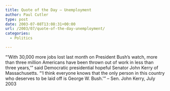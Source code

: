 ```yaml
---
title: Quote of the Day – Unemployment
author: Paul Cutler
type: post
date: 2003-07-08T13:08:31+00:00
url: /2003/07/quote-of-the-day-unemployment/
categories:
  - Politics

---
```

&#8220;&#8216;With 30,000 more jobs lost last month on President Bush&#8217;s watch, more than three million Americans have been thrown out of work in less than three years,'&#8221; said Democratic presidential hopeful Senator John Kerry of Massachusetts. &#8220;&#8216;I think everyone knows that the only person in this country who deserves to be laid off is George W. Bush.'&#8221; &#8211; Sen. John Kerry, July 2003
